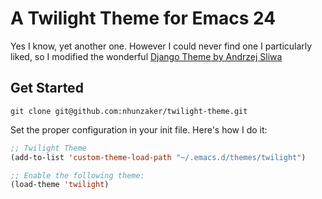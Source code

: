 # A Twilight Theme for Emacs 24

Yes I know, yet another one. However I could never find one I particularly liked, so I modified the wonderful 
[Django Theme by Andrzej Sliwa](https://github.com/andrzejsliwa/django-theme.el)

## Get Started

`git clone git@github.com:nhunzaker/twilight-theme.git`

Set the proper configuration in your init file. Here's how I do it:

``` lisp
;; Twilight Theme
(add-to-list 'custom-theme-load-path "~/.emacs.d/themes/twilight")

;; Enable the following theme:
(load-theme 'twilight)
```